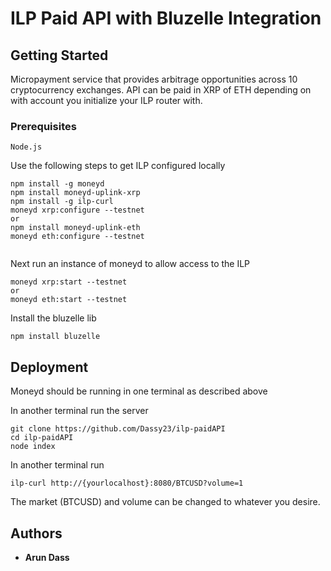 # ILP Paid API with Bluzelle Integration


## Getting Started

Micropayment service that provides arbitrage opportunities across 10 cryptocurrency exchanges. API can be paid in XRP of ETH depending on with account you initialize your ILP router with.

### Prerequisites
```
Node.js
```
Use the following steps to get ILP configured locally

```
npm install -g moneyd 
npm install moneyd-uplink-xrp
npm install -g ilp-curl
moneyd xrp:configure --testnet
or
npm install moneyd-uplink-eth
moneyd eth:configure --testnet


```
Next run an instance of moneyd to allow access to the ILP

```
moneyd xrp:start --testnet
or 
moneyd eth:start --testnet

```
Install the bluzelle lib

```
npm install bluzelle

```

## Deployment

Moneyd should be running in one terminal as described above

In another terminal run the server
```
git clone https://github.com/Dassy23/ilp-paidAPI
cd ilp-paidAPI
node index
```
In another terminal run

```
ilp-curl http://{yourlocalhost}:8080/BTCUSD?volume=1

```
The market (BTCUSD) and volume can be changed to whatever you desire.

## Authors

- **Arun Dass** 
